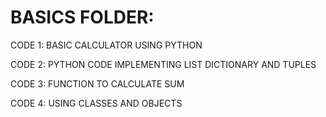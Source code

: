 # BASICS FOLDER:

CODE 1:
BASIC CALCULATOR USING PYTHON

CODE 2: 
PYTHON CODE IMPLEMENTING LIST DICTIONARY AND TUPLES

CODE 3:
 FUNCTION TO CALCULATE SUM

CODE 4:
 USING CLASSES AND OBJECTS